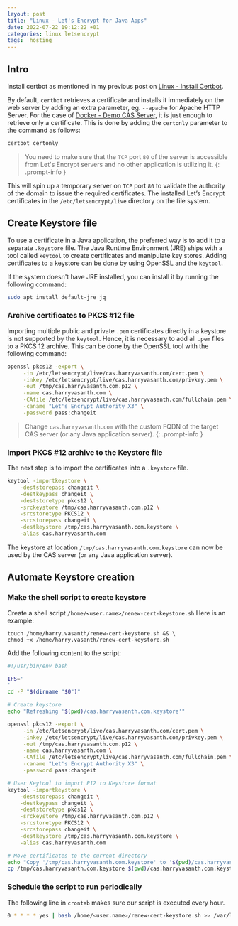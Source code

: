```yaml
---
layout: post
title: "Linux - Let's Encrypt for Java Apps"
date: 2022-07-22 19:12:22 +01
categories: linux letsencrypt
tags:  hosting
---
```

## Intro

Install certbot as mentioned in my previous post on [Linux - Install Certbot](https://harryvasanth.github.io/posts/linux-install-certbot/).

By default, `certbot` retrieves a certificate and installs it immediately on the web server by adding an extra parameter, eg. `--apache` for Apache HTTP Server. For the case of [Docker - Demo CAS Server,](https://harryvasanth.github.io/posts/docker-demo-cas-server/) it is just enough to retrieve only a certificate. This is done by adding the `certonly` parameter to the command as follows:

```bash
certbot certonly
```
>You need to make sure that the `TCP` port `80` of the server is accessible from Let's Encrypt servers and no other application is utilizing it.
{: .prompt-info }

This will spin up a temporary server on `TCP` port `80` to validate the authority of the domain to issue the required certificates. The installed Let’s Encrypt certificates in the `/etc/letsencrypt/live` directory on the file system.

## Create Keystore file

To use a certificate in a Java application, the preferred way is to add it to a separate `.keystore` file. The Java Runtime Environment (JRE) ships with a tool called `keytool` to create certificates and manipulate key stores. Adding certificates to a keystore can be done by using OpenSSL and the `keytool`.

If the system doesn't have JRE installed, you can install it by running the following command:

```bash
sudo apt install default-jre jq
```

### Archive certificates to PKCS #12 file

Importing multiple public and private `.pem` certificates directly in a keystore is not supported by the `keytool`. Hence, it is necessary to add all `.pem` files to a PKCS 12 archive. This can be done by the OpenSSL tool with the following command:

```bash
openssl pkcs12 -export \
	 -in /etc/letsencrypt/live/cas.harryvasanth.com/cert.pem \
	 -inkey /etc/letsencrypt/live/cas.harryvasanth.com/privkey.pem \
	 -out /tmp/cas.harryvasanth.com.p12 \
	 -name cas.harryvasanth.com \
	 -CAfile /etc/letsencrypt/live/cas.harryvasanth.com/fullchain.pem \
	 -caname "Let's Encrypt Authority X3" \
	 -password pass:changeit
```

>Change `cas.harryvasanth.com` with the custom FQDN of the target CAS server (or any Java application server).
{: .prompt-info }

### Import PKCS #12 archive to the Keystore file

The next step is to import the certificates into a `.keystore` file.

```bash
keytool -importkeystore \
	-deststorepass changeit \
	-destkeypass changeit \
	-deststoretype pkcs12 \
	-srckeystore /tmp/cas.harryvasanth.com.p12 \
	-srcstoretype PKCS12 \
	-srcstorepass changeit \
	-destkeystore /tmp/cas.harryvasanth.com.keystore \
	-alias cas.harryvasanth.com
```

The keystore at location `/tmp/cas.harryvasanth.com.keystore` can now be used by the CAS server (or any Java application server).

## Automate Keystore creation

### Make the shell script to create keystore

Create a shell script `/home/<user.name>/renew-cert-keystore.sh`
Here is an example:

```shell
touch /home/harry.vasanth/renew-cert-keystore.sh && \
chmod +x /home/harry.vasanth/renew-cert-keystore.sh
```

Add the following content to the script:

```bash
#!/usr/bin/env bash

IFS='
'
cd -P "$(dirname "$0")"

# Create keystore
echo "Refreshing '$(pwd)/cas.harryvasanth.com.keystore'"

openssl pkcs12 -export \
	 -in /etc/letsencrypt/live/cas.harryvasanth.com/cert.pem \
	 -inkey /etc/letsencrypt/live/cas.harryvasanth.com/privkey.pem \
	 -out /tmp/cas.harryvasanth.com.p12 \
	 -name cas.harryvasanth.com \
	 -CAfile /etc/letsencrypt/live/cas.harryvasanth.com/fullchain.pem \
	 -caname "Let's Encrypt Authority X3" \
	 -password pass:changeit

# User Keytool to import P12 to Keystore format
keytool -importkeystore \
	-deststorepass changeit \
	-destkeypass changeit \
	-deststoretype pkcs12 \
	-srckeystore /tmp/cas.harryvasanth.com.p12 \
	-srcstoretype PKCS12 \
	-srcstorepass changeit \
	-destkeystore /tmp/cas.harryvasanth.com.keystore \
	-alias cas.harryvasanth.com

# Move certificates to the current directory
echo "Copy '/tmp/cas.harryvasanth.com.keystore' to '$(pwd)/cas.harryvasanth.com.keystore'"
cp /tmp/cas.harryvasanth.com.keystore $(pwd)/cas.harryvasanth.com.keystore
```

### Schedule the script to run periodically

The following line in `crontab` makes sure our script is executed every hour.

```bash
0 * * * * yes | bash /home/<user.name>/renew-cert-keystore.sh >> /var/log/renew-cert-keystore.log
```
